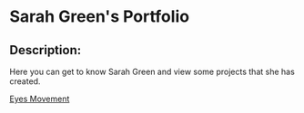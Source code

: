 # Sarah Green's Portfolio

## Description: 
Here you can get to know Sarah Green and view some projects that she has created. 

<a href="[url](https://sarahkgreen.github.io/EyesMovement/)https://sarahkgreen.github.io/EyesMovement/">Eyes Movement</a>
